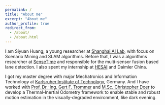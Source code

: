 ```yaml
---
permalink: /
title: "About me"
excerpt: "About me"
author_profile: true
redirect_from: 
  - /about/
  - /about.html
---
```


I am Siyuan Huang, a young researcher at [Shanghai AI Lab](https://www.shlab.org.cn/), with focus on Scenario Mining and SLAM algorithms. Before that, I was a algorithms researcher at [SenseTime](https://www.sensetime.com/en) and responsible for the multi-sensor fusion based lane detection. I also spent my internship at [HESAI](https://www.hesaitech.com/en) and Daimler China.

I got my master degree with major Mechatronics and Information Technology at [Karlsruher Institute of Technology](www.kit.edu), Germany. And I have worked with [Prof. Dr.-Ing. Gert F. Trommer](https://www.ite.kit.edu/mitarbeiter_gert_trommer.php) and [M.Sc. Christopher Doer](https://www.ite.kit.edu/mitarbeiter_christopher_doer.php) to develop a Thermal-Inertial Odometry framework to enable stable and robust motion estimation in the visually-degraded environment, like dark evening.  
